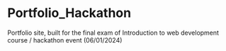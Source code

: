 # Portfolio_Hackathon
Portfolio site, built for the final exam of  Introduction to web development course / hackathon event (06/01/2024)
